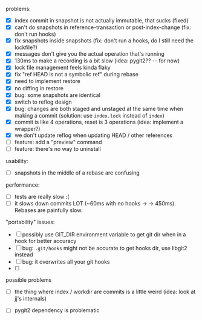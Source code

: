 problems:

- [X] index commit in snapshot is not actually immutable, that sucks (fixed)
- [X] can't do snapshots in reference-transaction or post-index-change (fix: don't run hooks)
- [X] fix snapshots inside snapshots (fix: don't run a hooks, do I still need the lockfile?)
- [X] messages don't give you the actual operation that's running
- [X] 130ms to make a recording is a bit slow (idea: pygit2?? -- for now)
- [X] lock file management feels kinda flaky
- [X] fix "ref HEAD is not a symbolic ref" during rebase
- [X] need to implement restore
- [X] no diffing in restore
- [X] bug: some snapshots are identical
- [X] switch to reflog design
- [X] bug: changes are both staged and unstaged at the same time when making a commit (solution: use `index.lock` instead of `index`)
- [X] commit is like 4 operations, reset is 3 operations (idea: implement a wrapper?)
- [X] we don't update reflog when updating HEAD / other references
- [ ] feature: add a "preview" command
- [ ] feature: there's no way to uninstall

usability:
- [ ] snapshots in the middle of a rebase are confusing

performance:
- [ ] tests are really slow :(
- [ ] it slows down commits LOT  (~60ms with no hooks -> -> 450ms). Rebases are painfully slow.

"portability" issues:
- [ ] possibly use GIT_DIR environment variable to get git dir when in a hook for better accuracy
- [ ] bug: `.git/hooks` might not be accurate to get hooks dir, use libgit2 instead
- [ ] bug: it overwrites all your git hooks
- [ ] 

possible problems
- [ ] the thing where index / workdir are commits is a little weird (idea: look at jj's internals)
- [ ] pygit2 dependency is problematic


